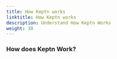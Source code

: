 ```yaml
---
title: How Keptn works
linktitle: How Keptn works
description: Understand How Keptn Works
weight: 30
---
```


### How does Keptn Work?
